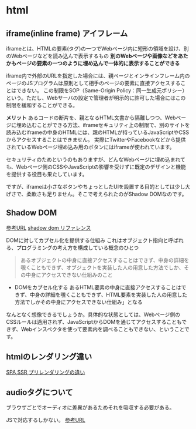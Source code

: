 # html

## iframe(inline frame) アイフレーム

iframeとは、HTMLの要素(タグ)の一つでWebページ内に短形の領域を設け、別のWebページなどを読み込んで表示するもの
**別のWebページや画像などをあたかもページの要素の一つのように埋め込んで一体的に表示することができる**

iframe内で外部のURLを指定した場合には、親ページとインラインフレーム内のページのJSプログラムは原則として相手のページの要素に直接アクセスすることはできない。
この制限をSOP（Same-Origin Policy：同一生成元ポリシー）という。ただし、Webサーバの設定で管理者が明示的に許可した場合にはこの制限を緩和することができる。

**メリット**
あるコードの断片を、親となるHTML文書から隔離しつつ、Webページに埋め込むことができる方法、iframeセキュリティ上の制限で、別のサイトを読み込むiframeの中身のHTMLには、親のHTMLが持っているJavaScriptやCSSからアクセスすることはできません。
実際にTwitterやFacebookなどから提供されているWebページ埋め込み用のボタンにはiframeが使われています。

セキュリティのためというのもありますが、どんなWebページに埋め込まれても、Webページ側のCSSやJavaScriptの影響を受けずに既定のデザインと機能を提供する役目も果たしています。

ですが、iframeは小さなボタンやちょっとしたUIを設置する目的としては少し大げさで、柔軟さも足りません。そこで考えられたのがShadow DOMなのです。

## Shadow DOM

[参考URL](https://www.codegrid.net/articles/shadow-dom-1/)
[shadow dom リファレンス](https://ja.javascript.info/shadow-dom)

DOMに対してカプセル化を提供する仕組み
これはオブジェクト指向と呼ばれる、プログラミングの考え方を構成している概念のひとつ
>あるオブジェクトの中身に直接アクセスすることはできず、中身の詳細を覗くこともできず、オブジェクトを実装した人の用意した方法でしか、その中身にアクセスできない仕組みのこと

- DOMをカプセル化する
あるHTML要素の中身に直接アクセスすることはできず、中身の詳細を覗くこともできず、HTML要素を実装した人の用意した方法でしかその中身にアクセスできない仕組み」となる

なんとなく想像できるでしょうか。具体的な状態としては、Webページ側のCSSルールは適用されず、JavaScriptからDOMを通じてアクセスすることもできず、Webインスペクタを使って要素内を調べることもできない、ということです。

## htmlのレンダリング違い

[SPA,SSR,プリレンダリングの違い](https://qiita.com/amakawa_/items/e7d0720e1ab8632769bf)

## audioタグについて

ブラウザごとでオーディオに差異があるためそれを吸収する必要がある。

JSで対応するしかない。
[参考URL](https://blog.zatsuzen.com/posts/javascript_audio-tag)
